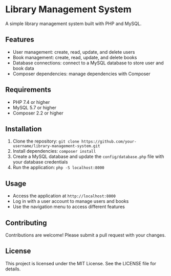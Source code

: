 # Library Management System

A simple library management system built with PHP and MySQL.

## Features

* User management: create, read, update, and delete users
* Book management: create, read, update, and delete books
* Database connections: connect to a MySQL database to store user and book data
* Composer dependencies: manage dependencies with Composer

## Requirements

* PHP 7.4 or higher
* MySQL 5.7 or higher
* Composer 2.2 or higher

## Installation

1. Clone the repository: `git clone https://github.com/your-username/library-management-system.git`
2. Install dependencies: `composer install`
3. Create a MySQL database and update the `config/database.php` file with your database credentials
4. Run the application: `php -S localhost:8000`

## Usage

* Access the application at `http://localhost:8000`
* Log in with a user account to manage users and books
* Use the navigation menu to access different features

## Contributing

Contributions are welcome! Please submit a pull request with your changes.

## License

This project is licensed under the MIT License. See the LICENSE file for details.
